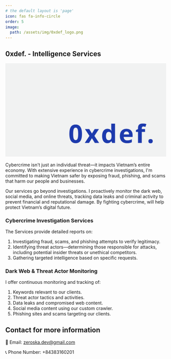 ```yaml
---
# the default layout is 'page'
icon: fas fa-info-circle
order: 5
image:
  path: /assets/img/0xdef_logo.png
---
```


## 0xdef. - Intelligence Services

![0xdef_logo](/assets/img/0xdef_logo.png)

Cybercrime isn't just an individual threat—it impacts Vietnam’s entire economy. With extensive experience in cybercrime investigations, I'm committed to making Vietnam safer by exposing fraud, phishing, and scams that harm our people and businesses.

Our services go beyond investigations. I proactively monitor the dark web, social media, and online threats, tracking data leaks and criminal activity to prevent financial and reputational damage. By fighting cybercrime, will help protect Vietnam’s digital future.

### Cybercrime Investigation Services

The Services provide detailed reports on:

1. Investigating fraud, scams, and phishing attempts to verify legitimacy.
2. Identifying threat actors—determining those responsible for attacks, including potential insider threats or unethical competitors.
3. Gathering targeted intelligence based on specific requests.

### Dark Web & Threat Actor Monitoring

I offer continuous monitoring and tracking of:

1. Keywords relevant to our clients.
2. Threat actor tactics and activities.
3. Data leaks and compromised web content.
4. Social media content using our custom crawler.
5. Phishing sites and scams targeting our clients.

## Contact for more information

📧 Email: zeroska.dev@gmail.com

📞 Phone Number: +84383160201
 

